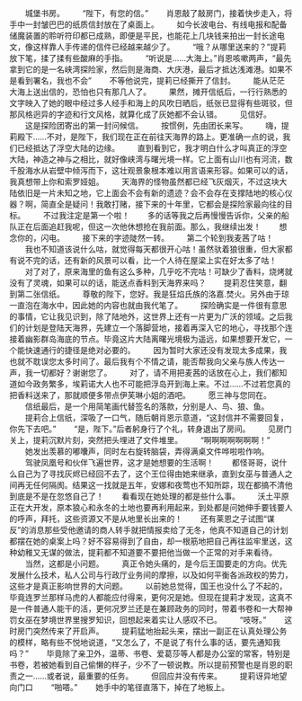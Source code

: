 　　城堡书房。
　　“陛下，有您的信。”
　　肖恩敲了敲房门，接着快步走入，将手中一封皱巴巴的纸质信封放在了桌面上。
　　如今长波电台、有线电报和配备储魔装置的聆听符印都已成熟，即便是平民，也能花上几块钱来拍出一封长途电文，像这样靠人手传递的信件已经越来越少了。
　　“哦？从哪里送来的？”提莉放下笔，揉了揉有些酸麻的手指。
　　“听说是……大海上。”肖恩咳嗽两声，“最先拿到它的是一名峡湾探险家，然后则是海商、大庆港，最后才抵达浅滩港。如果不是看到署名，我也不会”
　　不等他说完，提莉已经撕开了信封。
　　能从茫茫大海上送出信的，恐怕也只有那几人了。
　　果然，摊开信纸后，一行行熟悉的文字映入了她的眼中经过多人经手和海上的风吹日晒后，纸张已显得有些斑驳，但那风格迥异的字迹和行文风格，就算化成了灰她都不会认错。
　　见信好。
　　这是探险团寄出的第一封问候信。
　　按惯例，先由团长来写。
　　嗨，提莉殿下……不对，是陛下，我们现在正在前往天海界的路上。更准确一点的说，我们已经抵达了浮空大陆的边缘。
　　直到看到它，我才明白什么才叫真正的浮空大陆，神造之神与之相比，就好像峡湾与曙光境一样。它上面有山川也有河流，数千股海水从岩壁中倾泻而下，这壮观景象根本难以用言语来形容。如果可以的话，我真想带上你和索罗娅姐。
　　天海界的怪物虽然都已经飞灰烟灭，不过这块大陆依旧是一片未知之地，它上面会不会有新的遗迹？会不会存在支撑陆地的核心仪器？啊，简直全是疑问！我敢打赌，接下来的十年里，它都会是探险家最向往的目标。
　　不过我注定是第一个啦！
　　多的话等我之后再慢慢告诉你，父亲的船队正在后面追赶我呢，但这一次他休想抢在我前面。那么，我继续出发！
　　想念你的，闪电。
　　接下来的字迹陡然一转。
　　第二个轮到我麦茜了咕！
　　我也不知道该说什么咕，就觉得每天都很开心咕！虽然驮着狼很重，但大家都有说不完的话，还有新的风景可以看，比一个人待在屋梁上实在好太多了咕！
　　对了对了，原来海里的鱼有这么多种，几乎吃不完咕！可缺少了香料，烧烤就没有了灵魂，如果可以的话，能送点香料到天海界来吗？
　　提莉忍住笑意，翻到第二张信纸。
　　尊敬的陛下，您好。我是狂焰氏族的洛嘉.焚火。另外由于琼一直泡在海水中，因此她的内容也就由我代笔了。
　　探险确实是一件很有意思的事情，它让我见识到，除了陆地外，这世界上还有一片更为广沃的领域。之后我们的计划是登陆天海界，先建立一个落脚营地，接着再深入它的地心，寻找那个连接着幽影群岛海底的节点。毕竟这片大陆离曙光境极为遥远，如果想要开发它，一个能快速通行的捷径是绝对必要的。
　　因为暂时大家还没有发现太多成果，我也就不耽误您太多时间了。最后我有个不情之请，能否帮我向父亲与族人传达一声，我一切都好？谢谢您了。
　　对了，请不用把麦茜的话放在心上，我们都知道如今政务繁多，埃莉诺大人也不可能把浮岛开到海上来。不过……不过若您真的把香料送来了，那就顺便多带点伊芙琳小姐的酒吧。
　　愿三神与您同在。
　　信纸最后，是一个用简笔画代替签名的落款，分别是人、鸟、狼、鱼。
　　提莉合上信纸，深吸了一口气，随后朝肖恩示意道，“这封信并不需要回复，你先下去吧。”
　　“是，陛下。”后者躬身行了个礼，转身退出了房间。
　　见房门关上，提莉沉默片刻，突然把头埋进了文件堆里。
　　“啊啊啊啊啊啊啊！”
　　她发出羡慕的嘟囔声，同时左右旋转脑袋，弄得满桌文件哗啦啦作响。
　　驾驶凤凰号和伙伴飞遍世界，这才是她想要的生活啊！
　　都怪哥哥，说什么自己为了寻找灰烬已经回不去了，这个王位得由她来继承，直到女巫与普通人之间再无任何隔阂。结果这一找就是五年，安娜和夜莺也不知所踪，现在都搞不清他到底是不是在忽悠自己了！
　　看看现在她处理的都是些什么事。
　　沃土平原正在大开发，原本狼心和永冬的土地也要再利用起来，到处都是问她伸手要钱要人的呼声，拜托，这些资源又不是从地里长出来的！
　　还有莱恩之子试图“谋反”的消息那些受他邀请的商人转手就把情报卖给了无冬，他真不知道自己的计划都摆在她的桌案上吗？好不容易得到了自由，却一根筋地把自己再往监牢里送，这种幼稚又无谋的做法，提莉都不知道要不要把他当做一个正常的对手来看待。
　　当然，这都是小问题。
　　真正令她头痛的，是今后王国要走的方向。优先发展什么技术，私人公司与行政厅业务间的摩擦，以及如何平衡各派政权的势力，这些才是真正影响世界的大问题。
　　以前她总觉得，国王也没什么了不起的，毕竟连罗兰那样马虎的人都能应付得来，更何况是她。但现在提莉才发现，这真不是一件普通人能干的活，更何况罗兰还是在兼顾政务的同时，带着书卷和一大帮神罚女巫在梦境世界里搜罗知识，回想起来着实让人感叹不已。
　　“吱呀。”
　　这时房门突然传来了开启声。
　　提莉猛地抬起头来，摆出一副正在认真处理公务的模样，略有些不悦地说道，“又怎么了，不是说了有什么事的话，要先通知我吗？”
　　毕竟除了亲卫外，温蒂、书卷、爱葛莎等人都是办公室的常客，特别是书卷，若被她看到自己偷懒的样子，少不了一顿说教。所以提前预警也是肖恩的职责之一……或者说，最重要的任务。
　　但回应并没有传来。
　　提莉讶异地望向门口
　　“啪嗒。”
　　她手中的笔径直落下，掉在了地板上。